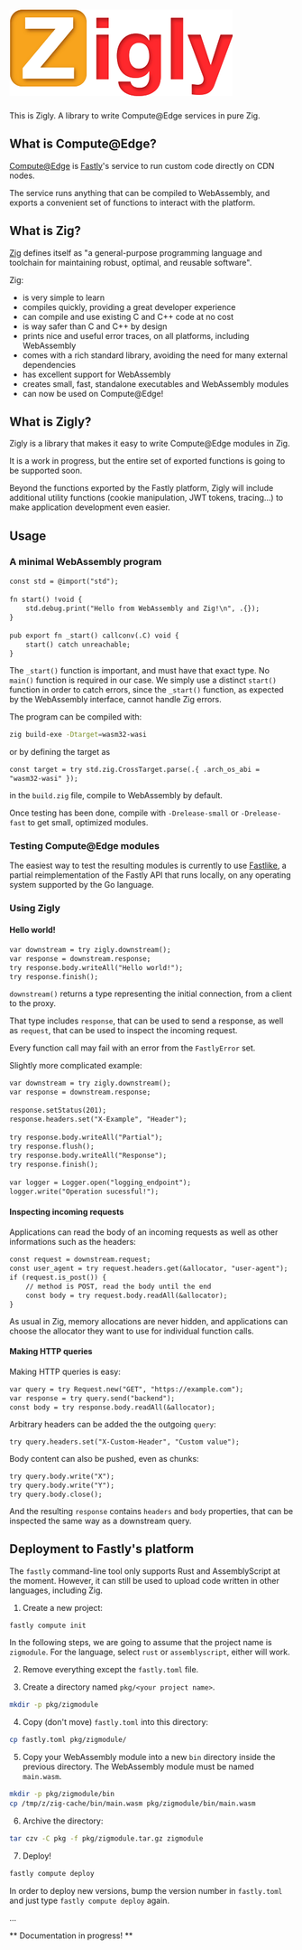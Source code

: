 ![Zigly](logo.png)
========

This is Zigly. A library to write Compute@Edge services in pure Zig.

## What is Compute@Edge?

[Compute@Edge](https://www.fastly.com/products/edge-compute/serverless/) is [Fastly](https://fastly.com)'s service to run custom code directly on CDN nodes.

The service runs anything that can be compiled to WebAssembly, and exports a convenient set of functions to interact with the platform.

## What is Zig?

[Zig](https://ziglang.org) defines itself as "a general-purpose programming language and toolchain for maintaining robust, optimal, and reusable software".

Zig:

- is very simple to learn
- compiles quickly, providing a great developer experience
- can compile and use existing C and C++ code at no cost
- is way safer than C and C++ by design
- prints nice and useful error traces, on all platforms, including WebAssembly
- comes with a rich standard library, avoiding the need for many external dependencies
- has excellent support for WebAssembly
- creates small, fast, standalone executables and WebAssembly modules
- can now be used on Compute@Edge!

## What is Zigly?

Zigly is a library that makes it easy to write Compute@Edge modules in Zig.

It is a work in progress, but the entire set of exported functions is going to be supported soon.

Beyond the functions exported by the Fastly platform, Zigly will include additional utility functions (cookie manipulation, JWT tokens, tracing...) to make application development even easier.

## Usage

### A minimal WebAssembly program

```zig
const std = @import("std");

fn start() !void {
    std.debug.print("Hello from WebAssembly and Zig!\n", .{});
}

pub export fn _start() callconv(.C) void {
    start() catch unreachable;
}
```

The `_start()` function is important, and must have that exact type. No `main()` function is required in our case.
We simply use a distinct `start()` function in order to catch errors, since the `_start()` function, as expected by the WebAssembly interface, cannot handle Zig errors.

The program can be compiled with:

```sh
zig build-exe -Dtarget=wasm32-wasi
```

or by defining the target as

```zig
const target = try std.zig.CrossTarget.parse(.{ .arch_os_abi = "wasm32-wasi" });
```

in the `build.zig` file, compile to WebAssembly by default.

Once testing has been done, compile with `-Drelease-small` or `-Drelease-fast` to get small, optimized modules.

### Testing Compute@Edge modules

The easiest way to test the resulting modules is currently to use [Fastlike](https://github.com/avidal/fastlike), a partial reimplementation of the Fastly API that runs locally, on any operating system supported by the Go language.

### Using Zigly

#### Hello world!

```zig
var downstream = try zigly.downstream();
var response = downstream.response;
try response.body.writeAll("Hello world!");
try response.finish();
```        

`downstream()` returns a type representing the initial connection, from a client to the proxy.

That type includes `response`, that can be used to send a response, as well as `request`, that can be used to inspect the incoming request.

Every function call may fail with an error from the `FastlyError` set.

Slightly more complicated example:

```zig
var downstream = try zigly.downstream();
var response = downstream.response;

response.setStatus(201);
response.headers.set("X-Example", "Header");

try response.body.writeAll("Partial");
try response.flush();
try response.body.writeAll("Response");
try response.finish();

var logger = Logger.open("logging_endpoint");
logger.write("Operation sucessful!");
```

#### Inspecting incoming requests

Applications can read the body of an incoming requests as well as other informations such as the headers:

```zig
const request = downstream.request;
const user_agent = try request.headers.get(&allocator, "user-agent");
if (request.is_post()) {
    // method is POST, read the body until the end
    const body = try request.body.readAll(&allocator);   
}
```

As usual in Zig, memory allocations are never hidden, and applications can choose the allocator they want to use for individual function calls.

#### Making HTTP queries

Making HTTP queries is easy:

```zig
var query = try Request.new("GET", "https://example.com");
var response = try query.send("backend");
const body = try response.body.readAll(&allocator);
```

Arbitrary headers can be added the the outgoing `query`:

```zig
try query.headers.set("X-Custom-Header", "Custom value");
```

Body content can also be pushed, even as chunks:

```zig
try query.body.write("X");
try query.body.write("Y");
try query.body.close();
```

And the resulting `response` contains `headers` and `body` properties, that can be inspected the same way as a downstream query.

## Deployment to Fastly's platform

The `fastly` command-line tool only supports Rust and AssemblyScript at the moment.
However, it can still be used to upload code written in other languages, including Zig.

1. Create a new project:

```sh
fastly compute init
```

In the following steps, we are going to assume that the project name is `zigmodule`.
For the language, select `rust` or `assemblyscript`, either will work.

2. Remove everything except the `fastly.toml` file.

3. Create a directory named `pkg/<your project name>`.

```sh
mkdir -p pkg/zigmodule
```

4. Copy (don't move) `fastly.toml` into this directory:

```sh
cp fastly.toml pkg/zigmodule/
```

5. Copy your WebAssembly module into a new `bin` directory inside the previous directory. The WebAssembly module must be named `main.wasm`.

```sh
mkdir -p pkg/zigmodule/bin
cp /tmp/z/zig-cache/bin/main.wasm pkg/zigmodule/bin/main.wasm
```

6. Archive the directory:

```sh
tar czv -C pkg -f pkg/zigmodule.tar.gz zigmodule
```

7. Deploy!

```sh
fastly compute deploy
```

In order to deploy new versions, bump the version number in `fastly.toml` and just type `fastly compute deploy` again.

...

** Documentation in progress! **
